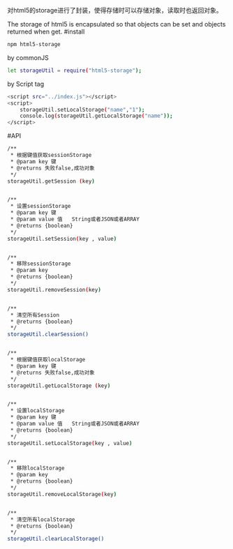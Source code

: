 对html5的storage进行了封装，使得存储时可以存储对象，读取时也返回对象。

The storage of html5 is encapsulated so that objects can be set and objects returned when get.
#install
```bash
npm html5-storage
```

by commonJS
```bash
let storageUtil = require("html5-storage");
```
by Script tag
```bash
<script src="../index.js"></script>
<script>
    storageUtil.setLocalStorage("name","1");
    console.log(storageUtil.getLocalStorage("name"));
</script>
```
#API
```bash
/**
 * 根据键值获取sessionStorage
 * @param key 键
 * @returns 失败false,成功对象
 */
storageUtil.getSession (key)


/**
 * 设置sessionStorage
 * @param key 键
 * @param value 值   String或者JSON或者ARRAY
 * @returns {boolean}
 */
storageUtil.setSession(key , value)


/**
 * 移除sessionStorage
 * @param key
 * @returns {boolean}
 */
storageUtil.removeSession(key)


/**
 * 清空所有Session
 * @returns {boolean}
 */
storageUtil.clearSession()


/**
 * 根据键值获取localStorage
 * @param key 键
 * @returns 失败false,成功对象
 */
storageUtil.getLocalStorage (key)


/**
 * 设置localStorage
 * @param key 键
 * @param value 值   String或者JSON或者ARRAY
 * @returns {boolean}
 */
storageUtil.setLocalStorage(key , value)


/**
 * 移除localStorage
 * @param key
 * @returns {boolean}
 */
storageUtil.removeLocalStorage(key)


/**
 * 清空所有localStorage
 * @returns {boolean}
 */
storageUtil.clearLocalStorage()
```
 
